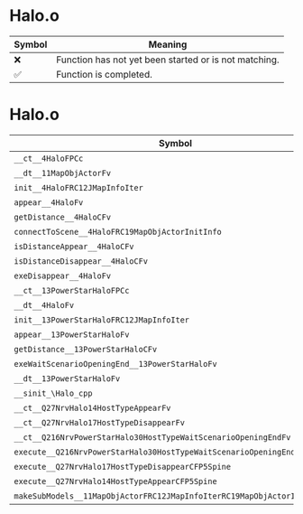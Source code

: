 # Halo.o
| Symbol | Meaning 
| ------------- | ------------- 
| :x: | Function has not yet been started or is not matching. 
| :white_check_mark: | Function is completed. 


# Halo.o
| Symbol | Decompiled? |
| ------------- | ------------- |
| `__ct__4HaloFPCc` | :white_check_mark: |
| `__dt__11MapObjActorFv` | :white_check_mark: |
| `init__4HaloFRC12JMapInfoIter` | :x: |
| `appear__4HaloFv` | :white_check_mark: |
| `getDistance__4HaloCFv` | :white_check_mark: |
| `connectToScene__4HaloFRC19MapObjActorInitInfo` | :white_check_mark: |
| `isDistanceAppear__4HaloCFv` | :white_check_mark: |
| `isDistanceDisappear__4HaloCFv` | :x: |
| `exeDisappear__4HaloFv` | :white_check_mark: |
| `__ct__13PowerStarHaloFPCc` | :white_check_mark: |
| `__dt__4HaloFv` | :white_check_mark: |
| `init__13PowerStarHaloFRC12JMapInfoIter` | :white_check_mark: |
| `appear__13PowerStarHaloFv` | :white_check_mark: |
| `getDistance__13PowerStarHaloCFv` | :white_check_mark: |
| `exeWaitScenarioOpeningEnd__13PowerStarHaloFv` | :white_check_mark: |
| `__dt__13PowerStarHaloFv` | :white_check_mark: |
| `__sinit_\Halo_cpp` | :white_check_mark: |
| `__ct__Q27NrvHalo14HostTypeAppearFv` | :white_check_mark: |
| `__ct__Q27NrvHalo17HostTypeDisappearFv` | :white_check_mark: |
| `__ct__Q216NrvPowerStarHalo30HostTypeWaitScenarioOpeningEndFv` | :white_check_mark: |
| `execute__Q216NrvPowerStarHalo30HostTypeWaitScenarioOpeningEndCFP5Spine` | :white_check_mark: |
| `execute__Q27NrvHalo17HostTypeDisappearCFP5Spine` | :white_check_mark: |
| `execute__Q27NrvHalo14HostTypeAppearCFP5Spine` | :white_check_mark: |
| `makeSubModels__11MapObjActorFRC12JMapInfoIterRC19MapObjActorInitInfo` | :white_check_mark: |

